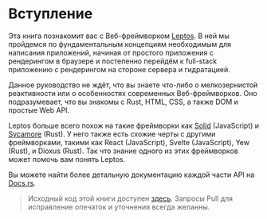 # Вступление

Эта книга познакомит вас с Веб-фреймворком [Leptos](https://github.com/leptos-rs/leptos).
В ней мы пройдемся по фундаментальным концепциям необходимым для написания приложений,
начиная от простого приложения с рендерингом в браузере и постепенно перейдём к full-stack
приложению с рендерингом на стороне сервера и гидратацией.

Данное руководство не ждёт, что вы знаете что-либо о мелкозернистой реактивности
или о особенностях современных Веб-фреймворков. Оно подразумевает, что вы знакомы 
с Rust, HTML, CSS, а также DOM и простые Web API.

Leptos больше всего похож на такие фреймворки как [Solid](https://www.solidjs.com) (JavaScript)
и [Sycamore](https://sycamore-rs.netlify.app/) (Rust). У него также есть схожие черты с другими фреймворками,
такими как React (JavaScript), Svelte (JavaScript), Yew (Rust), и
Dioxus (Rust). Так что знание одного из этих фреймворков может
помочь вам понять Leptos.

Вы можете найти более детальную документацию каждой части API на [Docs.rs](https://docs.rs/leptos/latest/leptos/).

> Исходный код этой книги доступен [здесь](https://github.com/leptos-rs/book-ru). Запросы Pull для исправление опечаток и уточнения всегда желанны.
